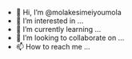 - 👋 Hi, I’m @molakesimeiyoumola
- 👀 I’m interested in ...
- 🌱 I’m currently learning ...
- 💞️ I’m looking to collaborate on ...
- 📫 How to reach me ...

<!---
molakesimeiyoumola/molakesimeiyoumola is a ✨ special ✨ repository because its `README.md` (this file) appears on your GitHub profile.
You can click the Preview link to take a look at your changes.
--->
